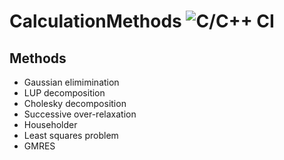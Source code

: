 # CalculationMethods ![C/C++ CI](https://github.com/sMeDDveD/CalculationMethods/workflows/C/C++%20CI/badge.svg)
## Methods
- Gaussian elimimination
- LUP decomposition
- Cholesky decomposition
- Successive over-relaxation
- Householder
- Least squares problem
- GMRES
